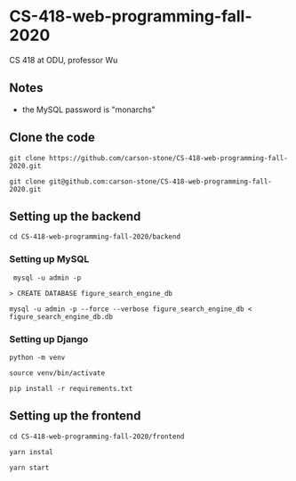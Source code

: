 # CS-418-web-programming-fall-2020
CS 418 at ODU, professor Wu

## Notes
- the MySQL password is "monarchs"



## Clone the code
`git clone https://github.com/carson-stone/CS-418-web-programming-fall-2020.git`

`git clone git@github.com:carson-stone/CS-418-web-programming-fall-2020.git`


## Setting up the backend
`cd CS-418-web-programming-fall-2020/backend`

### Setting up MySQL
` mysql -u admin -p`

`> CREATE DATABASE figure_search_engine_db`

`mysql -u admin -p --force --verbose figure_search_engine_db < figure_search_engine_db.db`

### Setting up Django
`python -m venv`

`source venv/bin/activate`

`pip install -r requirements.txt`



## Setting up the frontend
`cd CS-418-web-programming-fall-2020/frontend`

`yarn instal`

`yarn start`
